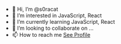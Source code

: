 - 👋 Hi, I’m @s0racat
- 👀 I’m interested in JavaScript, React
- 🌱 I’m currently learning JavaScript, React
- 💞️ I’m looking to collaborate on ...
- 📫 How to reach me <a href='https://scrapbox.io/soracat/soracat'>See Profile</a>

<!---
s0racat/s0racat is a ✨ special ✨ repository because its `README.md` (this file) appears on your GitHub profile.
You can click the Preview link to take a look at your changes.
--->
